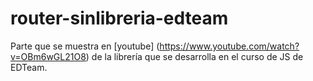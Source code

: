 # router-sinlibreria-edteam

Parte que se muestra en [youtube] (https://www.youtube.com/watch?v=OBm6wGL21O8) de la librería que se desarrolla en el curso de JS de EDTeam. 
